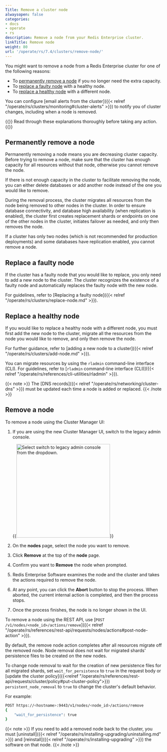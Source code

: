 ```yaml
---
Title: Remove a cluster node
alwaysopen: false
categories:
- docs
- operate
- rs
description: Remove a node from your Redis Enterprise cluster.
linkTitle: Remove node
weight: 80
url: '/operate/rs/7.4/clusters/remove-node/'
---
```

You might want to remove a node from a Redis Enterprise cluster for one of the following reasons:

- To [permanently remove a node](#permanently-remove-a-node) if you no longer need the extra capacity.
- To [replace a faulty node](#replace-a-faulty-node) with a healthy node.
- To [replace a healthy node](#replace-a-healthy-node) with a different node.

You can configure [email alerts from the cluster]({{< relref "/operate/rs/clusters/monitoring#cluster-alerts" >}}) to notify you of cluster changes, including when a node is removed.

{{<warning>}}
Read through these explanations thoroughly before taking
any action.
{{</warning>}}

## Permanently remove a node

Permanently removing a node means you are decreasing cluster capacity.
Before trying to remove a node, make sure that the cluster has enough
capacity for all resources without that node, otherwise you cannot remove the node.

If there is not enough capacity in the cluster to facilitate removing
the node, you can either delete databases or add another node instead of
the one you would like to remove.

During the removal process, the cluster migrates all resources from the
node being removed to other nodes in the cluster. In order to ensure
database connectivity, and database high availability (when replication
is enabled), the cluster first creates replacement shards or endpoints
on one of the other nodes in the cluster, initiates failover as needed,
and only then removes the node.

If a cluster has only two nodes (which is not recommended for production
deployments) and some databases have replication enabled, you cannot remove a node.

## Replace a faulty node

If the cluster has a faulty node that you would like to replace, you
only need to add a new node to the cluster. The cluster recognizes the
existence of a faulty node and automatically replaces the faulty node
with the new node.

For guidelines, refer to [Replacing a faulty
node]({{< relref "/operate/rs/clusters/replace-node.md" >}}).

## Replace a healthy node

If you would like to replace a healthy node with a different node, you
must first add the new node to the cluster, migrate all the resources
from the node you would like to remove, and only then remove the node.

For further guidance, refer to [adding a new node to a
cluster]({{< relref "/operate/rs/clusters/add-node.md" >}}).

You can migrate resources by using the `rladmin` command-line interface
(CLI). For guidelines, refer to [`rladmin` command-line interface
(CLI)]({{< relref "/operate/rs/references/cli-utilities/rladmin" >}}).

{{< note >}}
The [DNS records]({{< relref "/operate/rs/networking/cluster-dns" >}}) must be updated each time a node is added or replaced.
{{< /note >}}

## Remove a node

To remove a node using the Cluster Manager UI:

1. If you are using the new Cluster Manager UI, switch to the legacy admin console.

    {{<image filename="images/rs/screenshots/switch-to-legacy-ui.png"  width="300px" alt="Select switch to legacy admin console from the dropdown.">}}

1. On the **nodes** page, select the node you want to remove.

1. Click **Remove** at the top of the **node** page.

1. Confirm you want to **Remove** the node when prompted.

1. Redis Enterprise Software examines the node and the cluster and takes the actions required
    to remove the node.

1. At any point, you can click the **Abort** button to stop the
    process. When aborted, the current internal action is completed, and
    then the process stops.
    
1. Once the process finishes, the node is no longer shown in
    the UI.

To remove a node using the REST API, use [`POST /v1/nodes/<node_id>/actions/remove`]({{< relref "/operate/rs/references/rest-api/requests/nodes/actions#post-node-action" >}}).

By default, the remove node action completes after all resources migrate off the removed node. Node removal does not wait for migrated shards' persistence files to be created on the new nodes.

To change node removal to wait for the creation of new persistence files for all migrated shards, set `wait_for_persistence` to `true` in the request body or [update the cluster policy]({{<relref "/operate/rs/references/rest-api/requests/cluster/policy#put-cluster-policy">}}) `persistent_node_removal` to `true` to change the cluster's default behavior.

For example:

```sh
POST https://<hostname>:9443/v1/nodes/<node_id>/actions/remove
{
    "wait_for_persistence": true
}
```

{{< note >}}
If you need to add a removed node back to the cluster,
you must [uninstall]({{< relref "/operate/rs/installing-upgrading/uninstalling.md" >}})
and [reinstall]({{< relref "/operate/rs/installing-upgrading" >}}) the software on that node.
{{< /note >}}

